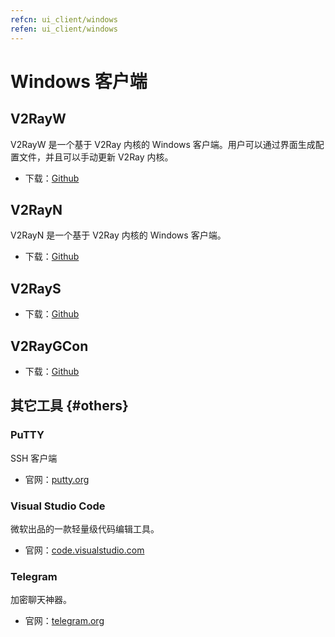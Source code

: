 ```yaml
---
refcn: ui_client/windows
refen: ui_client/windows
---
```


# Windows 客户端

## V2RayW

V2RayW 是一个基于 V2Ray 内核的 Windows 客户端。用户可以通过界面生成配置文件，并且可以手动更新 V2Ray 内核。

* 下载：[Github](https://github.com/Cenmrev/V2RayW)

## V2RayN

V2RayN 是一个基于 V2Ray 内核的 Windows 客户端。

* 下载：[Github](https://github.com/2dust/v2rayN)

## V2RayS

* 下载：[Github](https://github.com/Shinlor/V2RayS)

## V2RayGCon

* 下载：[Github](https://github.com/nobody3u/V2RayGCon)

## 其它工具 {#others}

### PuTTY

SSH 客户端

* 官网：[putty.org](http://www.putty.org/)

### Visual Studio Code

微软出品的一款轻量级代码编辑工具。

* 官网：[code.visualstudio.com](https://code.visualstudio.com/)

### Telegram

加密聊天神器。

* 官网：[telegram.org](https://telegram.org/)
